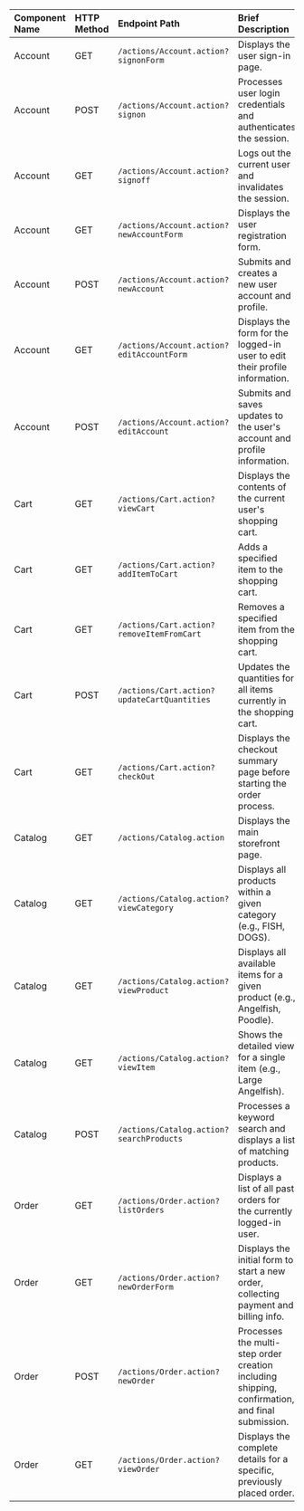 | Component Name | HTTP Method | Endpoint Path | Brief Description |
| :--- | :--- | :--- | :--- |
| Account | GET | `/actions/Account.action?signonForm` | Displays the user sign-in page. |
| Account | POST | `/actions/Account.action?signon` | Processes user login credentials and authenticates the session. |
| Account | GET | `/actions/Account.action?signoff` | Logs out the current user and invalidates the session. |
| Account | GET | `/actions/Account.action?newAccountForm` | Displays the user registration form. |
| Account | POST | `/actions/Account.action?newAccount` | Submits and creates a new user account and profile. |
| Account | GET | `/actions/Account.action?editAccountForm` | Displays the form for the logged-in user to edit their profile information. |
| Account | POST | `/actions/Account.action?editAccount` | Submits and saves updates to the user's account and profile information. |
| Cart | GET | `/actions/Cart.action?viewCart` | Displays the contents of the current user's shopping cart. |
| Cart | GET | `/actions/Cart.action?addItemToCart` | Adds a specified item to the shopping cart. |
| Cart | GET | `/actions/Cart.action?removeItemFromCart` | Removes a specified item from the shopping cart. |
| Cart | POST | `/actions/Cart.action?updateCartQuantities` | Updates the quantities for all items currently in the shopping cart. |
| Cart | GET | `/actions/Cart.action?checkOut` | Displays the checkout summary page before starting the order process. |
| Catalog | GET | `/actions/Catalog.action` | Displays the main storefront page. |
| Catalog | GET | `/actions/Catalog.action?viewCategory` | Displays all products within a given category (e.g., FISH, DOGS). |
| Catalog | GET | `/actions/Catalog.action?viewProduct` | Displays all available items for a given product (e.g., Angelfish, Poodle). |
| Catalog | GET | `/actions/Catalog.action?viewItem` | Shows the detailed view for a single item (e.g., Large Angelfish). |
| Catalog | POST | `/actions/Catalog.action?searchProducts` | Processes a keyword search and displays a list of matching products. |
| Order | GET | `/actions/Order.action?listOrders` | Displays a list of all past orders for the currently logged-in user. |
| Order | GET | `/actions/Order.action?newOrderForm` | Displays the initial form to start a new order, collecting payment and billing info. |
| Order | POST | `/actions/Order.action?newOrder` | Processes the multi-step order creation including shipping, confirmation, and final submission. |
| Order | GET | `/actions/Order.action?viewOrder` | Displays the complete details for a specific, previously placed order. |